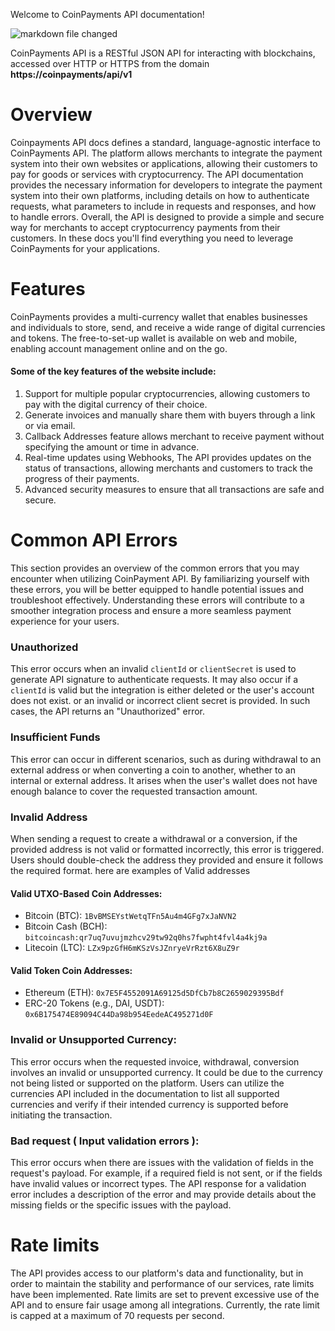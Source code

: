 Welcome to CoinPayments API documentation!

![markdown file changed](./charlie.png)

CoinPayments API is a RESTful JSON API for interacting with blockchains,
accessed over HTTP or HTTPS from the domain **https://coinpayments/api/v1**

# Overview
Coinpayments API docs defines a standard, language-agnostic interface to CoinPayments API.
The platform allows merchants to integrate the payment system into their own websites or applications,
allowing their customers to pay for goods or services with cryptocurrency.
The API documentation provides the necessary information for developers to integrate the payment system into their own platforms,
including details on how to authenticate requests, what parameters to include in requests and responses, and how to handle errors.
Overall, the API is designed to provide a simple and secure way for merchants to accept cryptocurrency payments from their customers.
In these docs you'll find everything you need to leverage CoinPayments for your applications.


# Features
CoinPayments provides a multi-currency wallet that enables businesses and individuals to store, send,
and receive a wide range of digital currencies and tokens.
The free-to-set-up wallet is available on web and mobile, enabling account management online and on the go.

#### Some of the key features of the website include:
1. Support for multiple popular cryptocurrencies, allowing customers to pay with the digital currency of their choice.
2. Generate invoices and manually share them with buyers through a link or via email.
3. Callback Addresses feature allows merchant to receive payment without specifying the amount or time in advance.
4. Real-time updates using Webhooks, The API provides updates on the status of transactions, allowing merchants and customers to track the progress of their payments.
5. Advanced security measures to ensure that all transactions are safe and secure.


# Common API Errors
This section provides an overview of the common errors that you may encounter when utilizing CoinPayment API. By familiarizing yourself with these errors, you will be better equipped to handle potential issues and troubleshoot effectively. Understanding these errors will contribute to a smoother integration process and ensure a more seamless payment experience for your users.

### Unauthorized
This error occurs when an invalid `clientId` or `clientSecret` is used to generate API signature to authenticate requests. It may also occur if a `clientId` is valid but the integration is either deleted or the user's account does not exist. or an invalid or incorrect client secret is provided. In such cases, the API returns an "Unauthorized" error.

### Insufficient Funds
This error can occur in different scenarios, such as during withdrawal to an external address or when converting a coin to another, whether to an internal or external address. It arises when the user's wallet does not have enough balance to cover the requested transaction amount.

### Invalid Address
When sending a request to create a withdrawal or a conversion, if the provided address is not valid or formatted incorrectly, this error is triggered. Users should double-check the address they provided and ensure it follows the required format. here are examples of Valid addresses


#### Valid UTXO-Based Coin Addresses:
- Bitcoin (BTC): `1BvBMSEYstWetqTFn5Au4m4GFg7xJaNVN2`
- Bitcoin Cash (BCH): `bitcoincash:qr7uq7uvujmzhcv29tw92q0hs7fwpht4fvl4a4kj9a`
- Litecoin (LTC): `LZx9pzGfH6mKSzVsJZnryeVrRzt6X8uZ9r`

#### Valid Token Coin Addresses:
- Ethereum (ETH): `0x7E5F4552091A69125d5DfCb7b8C2659029395Bdf`
- ERC-20 Tokens (e.g., DAI, USDT): `0x6B175474E89094C44Da98b954EedeAC495271d0F`


### Invalid or Unsupported Currency:
This error occurs when the requested invoice, withdrawal, conversion involves an invalid or unsupported currency. It could be due to the currency not being listed or supported on the platform. Users can utilize the currencies API included in the documentation to list all supported currencies and verify if their intended currency is supported before initiating the transaction.

### Bad request ( Input validation errors ):
This error occurs when there are issues with the validation of fields in the request's payload. For example, if a required field is not sent, or if the fields have invalid values or incorrect types. The API response for a validation error includes a description of the error and may provide details about the missing fields or the specific issues with the payload.



# Rate limits
The API provides access to our platform's data and functionality, but in order to maintain the stability and performance of our services, rate limits have been implemented. Rate limits are set to prevent excessive use of the API and to ensure fair usage among all integrations.
Currently, the rate limit is capped at a maximum of 70 requests per second.